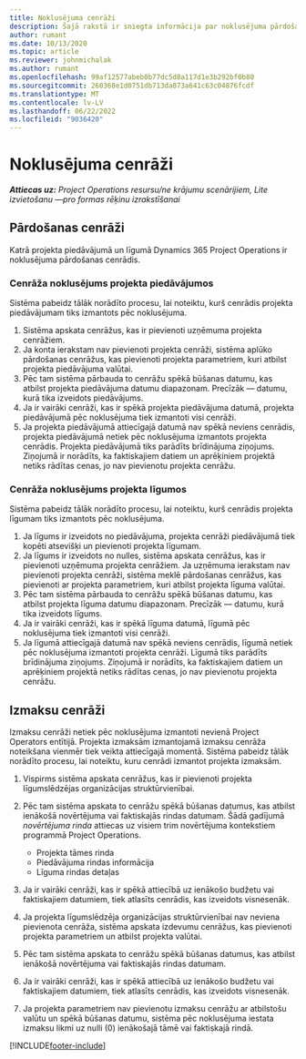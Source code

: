 ```yaml
---
title: Noklusējuma cenrāži
description: Šajā rakstā ir sniegta informācija par noklusējuma pārdošanas un izmaksu cenrāžiem programmā Project Operations.
author: rumant
ms.date: 10/13/2020
ms.topic: article
ms.reviewer: johnmichalak
ms.author: rumant
ms.openlocfilehash: 99af12577abeb0b77dc5d8a117d1e3b292bf0b80
ms.sourcegitcommit: 260368e1d0751db713da073a641c63c04876fcdf
ms.translationtype: MT
ms.contentlocale: lv-LV
ms.lasthandoff: 06/22/2022
ms.locfileid: "9036420"
---
```

# <a name="default-price-lists"></a>Noklusējuma cenrāži

_**Attiecas uz:** Project Operations resursu/ne krājumu scenārijiem, Lite izvietošanu —pro formas rēķinu izrakstīšanai_

## <a name="sales-price-lists"></a>Pārdošanas cenrāži

Katrā projekta piedāvājumā un līgumā Dynamics 365 Project Operations ir noklusējuma pārdošanas cenrādis. 

### <a name="price-list-default-on-project-quotes"></a>Cenrāža noklusējums projekta piedāvājumos
Sistēma pabeidz tālāk norādīto procesu, lai noteiktu, kurš cenrādis projekta piedāvājumam tiks izmantots pēc noklusējuma.

1. Sistēma apskata cenrāžus, kas ir pievienoti uzņēmuma projekta cenrāžiem. 
2. Ja konta ierakstam nav pievienoti projekta cenrāži, sistēma aplūko pārdošanas cenrāžus, kas pievienoti projekta parametriem, kuri atbilst projekta piedāvājuma valūtai.
3. Pēc tam sistēma pārbauda to cenrāžu spēkā būšanas datumu, kas atbilst projekta piedāvājuma datumu diapazonam. Precīzāk — datumu, kurā tika izveidots piedāvājums.
4. Ja ir vairāki cenrāži, kas ir spēkā projekta piedāvājuma datumā, projekta piedāvājumā pēc noklusējuma tiek izmantoti visi cenrāži.
5. Ja projekta piedāvājumā attiecīgajā datumā nav spēkā neviens cenrādis, projekta piedāvājumā netiek pēc noklusējuma izmantots projekta cenrādis. Projekta piedāvājumā tiks parādīts brīdinājuma ziņojums. Ziņojumā ir norādīts, ka faktiskajiem datiem un aprēķiniem projektā netiks rādītas cenas, jo nav pievienotu projekta cenrāžu.

### <a name="price-list-default-on-project-contracts"></a>Cenrāža noklusējums projekta līgumos 
Sistēma pabeidz tālāk norādīto procesu, lai noteiktu, kurš cenrādis projekta līgumam tiks izmantots pēc noklusējuma.

1. Ja līgums ir izveidots no piedāvājuma, projekta cenrāži piedāvājumā tiek kopēti atsevišķi un pievienoti projekta līgumam.
2. Ja līgums ir izveidots no nulles, sistēma apskata cenrāžus, kas ir pievienoti uzņēmuma projekta cenrāžiem. Ja uzņēmuma ierakstam nav pievienoti projekta cenrāži, sistēma meklē pārdošanas cenrāžus, kas pievienoti ar projekta parametriem, kuri atbilst projekta līguma valūtai.
4. Pēc tam sistēma pārbauda to cenrāžu spēkā būšanas datumu, kas atbilst projekta līguma datumu diapazonam. Precīzāk — datumu, kurā tika izveidots līgums.
5. Ja ir vairāki cenrāži, kas ir spēkā līguma datumā, līgumā pēc noklusējuma tiek izmantoti visi cenrāži.
6. Ja līgumā attiecīgajā datumā nav spēkā neviens cenrādis, līgumā netiek pēc noklusējuma izmantoti projekta cenrāži. Līgumā tiks parādīts brīdinājuma ziņojums. Ziņojumā ir norādīts, ka faktiskajiem datiem un aprēķiniem projektā netiks rādītas cenas, jo nav pievienotu projekta cenrāžu.

## <a name="cost-price-lists"></a>Izmaksu cenrāži

Izmaksu cenrāži netiek pēc noklusējuma izmantoti nevienā Project Operators entītijā. Projekta izmaksām izmantojamā izmaksu cenrāža noteikšana vienmēr tiek veikta attiecīgajā momentā. Sistēma pabeidz tālāk norādīto procesu, lai noteiktu, kuru cenrādi izmantot projekta izmaksām.

1. Vispirms sistēma apskata cenrāžus, kas ir pievienoti projekta līgumslēdzējas organizācijas struktūrvienībai.
2. Pēc tam sistēma apskata to cenrāžu spēkā būšanas datumus, kas atbilst ienākošā novērtējuma vai faktiskajās rindas datumam. Šādā gadījumā *novērtējuma rinda* attiecas uz visiem trim novērtējuma kontekstiem programmā Project Operations.

    - Projekta tāmes rinda
    - Piedāvājuma rindas informācija
    - Līguma rindas detaļas
  
3. Ja ir vairāki cenrāži, kas ir spēkā attiecībā uz ienākošo budžetu vai faktiskajiem datumiem, tiek atlasīts cenrādis, kas izveidots visnesenāk.
4. Ja projekta līgumslēdzēja organizācijas struktūrvienībai nav neviena pievienota cenrāža, sistēma apskata izdevumu cenrāžus, kas pievienoti projekta parametriem un atbilst projekta valūtai.
5. Pēc tam sistēma apskata to cenrāžu spēkā būšanas datumus, kas atbilst ienākošā novērtējuma vai faktiskajās rindas datumam. 
6. Ja ir vairāki cenrāži, kas ir spēkā attiecībā uz ienākošo budžetu vai faktiskajiem datumiem, tiek atlasīts cenrādis, kas izveidots visnesenāk.
7. Ja projekta parametriem nav pievienotu izmaksu cenrāžu ar atbilstošu valūtu un spēkā būšanas datumu, sistēma pēc noklusējuma iestata izmaksu likmi uz nulli (0) ienākošajā tāmē vai faktiskajā rindā.


[!INCLUDE[footer-include](../includes/footer-banner.md)]

